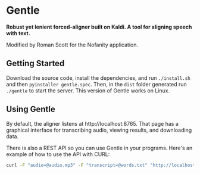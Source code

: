 # Gentle
**Robust yet lenient forced-aligner built on Kaldi. A tool for aligning speech with text.**

Modified by Roman Scott for the Nofanity application.

## Getting Started

Download the source code, install the dependencies, and run ```./install.sh``` and then ```pyinstaller gentle.spec```. Then, in the ```dist``` folder generated run ```./gentle``` to start the server. This version of Gentle works on Linux.

## Using Gentle

By default, the aligner listens at http://localhost:8765. That page has a graphical interface for transcribing audio, viewing results, and downloading data.

There is also a REST API so you can use Gentle in your programs. Here's an example of how to use the API with CURL:

```bash
curl -F "audio=@audio.mp3" -F "transcript=@words.txt" "http://localhost:8765/transcriptions?async=false"
```
